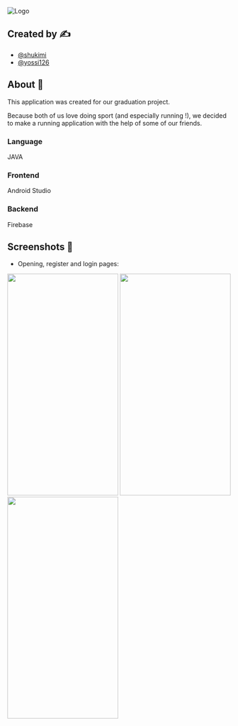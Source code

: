 
![Logo](https://lh5.googleusercontent.com/o_IoRKlXmq3BCFsw-SNhprKGCbtU7RmKvu36XnGzPcLqNCg62d_oopKMZcgY9SsxTDc=w2400)


## Created by ✍

- [@shukimi](https://github.com/shukimi)
- [@yossi126](https://github.com/yossi126)


## About 📖 

This application was created for our graduation project.

Because both of us love doing sport (and especially running !), we decided to make a running application with the help of some of our friends.

### Language
JAVA
### Frontend
Android Studio
### Backend
Firebase


## Screenshots 📸 

- Opening, register and login pages:
<p float="left">
<img src="https://drive.google.com/uc?export=view&id=1Tv24L0PLcsU40BrgSS5kr6zWqztxTqkM" data-canonical-src="https://gyazo.com/eb5c5741b6a9a16c692170a41a49c858.png" width="250" height="500" />
<img src="https://drive.google.com/uc?export=view&id=1rjSh4MHABootBCOyd_wzbVVFRLiprx8s" data-canonical-src="https://gyazo.com/eb5c5741b6a9a16c692170a41a49c858.png" width="250" height="500" />
<img src="https://drive.google.com/uc?export=view&id=1-WkCsV3N18tCRJn55_J5GRb_MUDXV7U3" data-canonical-src="https://gyazo.com/eb5c5741b6a9a16c692170a41a49c858.png" width="250" height="500" />
</p>
